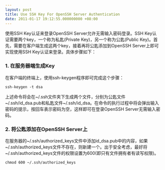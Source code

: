 ```yaml
---
layout: post
title: Use SSH Key For OpenSSH Server Authentication
date: 2011-01-17 19:12:55.000000000 +08:00
---
```

使用SSH Key认证来登录OpenSSH Server允许无需输入密码登录。SSH Key认证需要两个key，一个称为私匙(Private Key)，另一个称为公匙(Public Key)。首先，需要在客户端生成这两个key，接着再将公匙添加到OpenSSH Server上即可实现使用SSH Key认证来登录。具体步骤如下：

### 1. 在服务器端生成Key

在客户端的终端上，使用ssh-keygen程序即可完成这个步骤：

    ssh-keygen -t dsa

上述命令将会在~/.ssh文件夹下生成两个文件，分别为公匙文件~/.ssh/id_dsa.pub和私匙文件~/.ssh/id_dsa。在命令的执行过程中将会弹出输入密码的提示，按回车表示密码为空，这样即可在登录OpenSSH Server无需输入密码。

### 2. 将公匙添加在OpenSSH Server上

在服务器的~/.ssh/authorized_keys文件中添加id_dsa.pub中的内容，如果~/.ssh/authorized_keys文件不存在，则新建一个。出于安全考虑，最好将~/.ssh/authorized_keys文件的权限设置为600(即只有文件拥有者有读写权限)。

    chmod 600 ~/.ssh/authorized_keys
